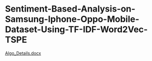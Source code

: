 # Sentiment-Based-Analysis-on-Samsung-Iphone-Oppo-Mobile-Dataset-Using-TF-IDF-Word2Vec-TSPE

[Algo_Details.docx](https://github.com/ArsalMirza007/Sentiment-Based-Analysis-on-Samsung-Iphone-Oppo-Mobile-Dataset-Using-TF-IDF-Word2Vec-TSPE-/files/14472199/Algo_Details.docx)
